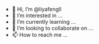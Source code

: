 - 👋 Hi, I’m @liyafengll
- 👀 I’m interested in ...
- 🌱 I’m currently learning ...
- 💞️ I’m looking to collaborate on ...
- 📫 How to reach me ...

<!---
liyafengll/liyafengll is a ✨ special ✨ repository because its `README.md` (this file) appears on your GitHub profile.
You can click the Preview link to take a look at your changes.
--->
